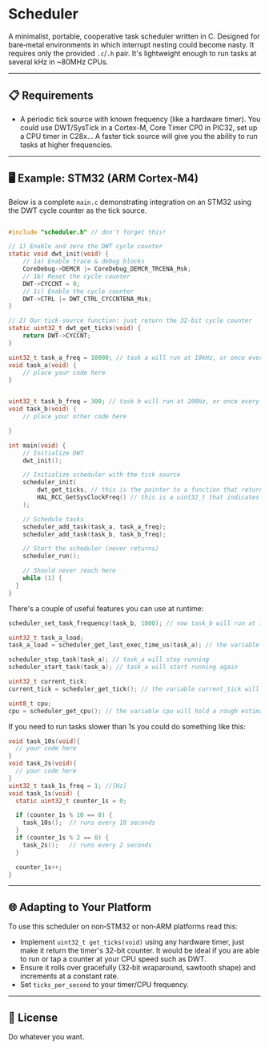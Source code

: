 # Scheduler

A minimalist, portable, cooperative task scheduler written in C. Designed for bare‑metal environments in which interrupt nesting could become nasty.
It requires only the provided `.c`/`.h` pair. It's lightweight enough to run tasks at several kHz in ~80MHz CPUs.

---

## 📋 Requirements

* A periodic tick source with known frequency (like a hardware timer). You could use DWT/SysTick in a Cortex-M, Core Timer CP0 in PIC32, set up a CPU timer in C28x... A faster tick source will give you the ability to run tasks at higher frequencies.

---

## 🖥️ Example: STM32 (ARM Cortex‑M4)

Below is a complete `main.c` demonstrating integration on an STM32 using the DWT cycle counter as the tick source.

```c

#include "scheduler.h" // don't forget this!

// 1) Enable and zero the DWT cycle counter
static void dwt_init(void) {
    // 1a) Enable trace & debug blocks
    CoreDebug->DEMCR |= CoreDebug_DEMCR_TRCENA_Msk;
    // 1b) Reset the cycle counter
    DWT->CYCCNT = 0;
    // 1c) Enable the cycle counter
    DWT->CTRL |= DWT_CTRL_CYCCNTENA_Msk;
}

// 2) Our tick‐source function: just return the 32‑bit cycle counter
static uint32_t dwt_get_ticks(void) {
    return DWT->CYCCNT;
}

uint32_t task_a_freq = 10000; // task a will run at 10kHz, or once every 100us
void task_a(void) {
    // place your code here
}


uint32_t task_b_freq = 300; // task b will run at 200Hz, or once every 5000us
void task_b(void) {
    // place your other code here

}

int main(void) {
    // Initialize DWT
    dwt_init();

    // Initialize scheduler with the tick source
    scheduler_init(
        dwt_get_ticks, // this is the pointer to a function that returns a uint32_t (always increasing counter)
        HAL_RCC_GetSysClockFreq() // this is a uint32_t that indicates the number of ticks generated per second by your tick source
    );

    // Schedule tasks
    scheduler_add_task(task_a, task_a_freq);
    scheduler_add_task(task_b, task_b_freq);

    // Start the scheduler (never returns)
    scheduler_run();

    // Should never reach here
    while (1) {
  }
}
```

There's a couple of useful features you can use at runtime:
```c
scheduler_set_task_frequency(task_b, 1000); // now task_b will run at 1kHz

uint32_t task_a_load;
task_a_load = scheduler_get_last_exec_time_us(task_a); // the variable task_a_load will hold the amount of microseconds that took task_a to be completed the last time it ran

scheduler_stop_task(task_a); // task_a will stop running
scheduler_start_task(task_a); // task_a will start running again

uint32_t current_tick;
current_tick = scheduler_get_tick(); // the variable current_tick will hold the current tick of the scheduler at the time of calling the function.

uint8_t cpu;
cpu = scheduler_get_cpu(); // the variable cpu will hold a rough estimate of the current cpu load.

```

If you need to run tasks slower than 1s you could do something like this:

```c
void task_10s(void){
  // your code here
}
void task_2s(void){
  // your code here
}
uint32_t task_1s_freq = 1; //[Hz]
void task_1s(void) {
  static uint32_t counter_1s = 0;

  if (counter_1s % 10 == 0) {
    task_10s();  // runs every 10 seconds
  }
  if (counter_1s % 2 == 0) {
    task_2s();   // runs every 2 seconds
  }

  counter_1s++;
}
```

---

## 🌐 Adapting to Your Platform

To use this scheduler on non‑STM32 or non‑ARM platforms read this:
   * Implement `uint32_t get_ticks(void)` using any hardware timer, just make it return the timer's 32-bit counter. It would be ideal if you are able to run or tap a counter at your CPU speed such as DWT.
   * Ensure it rolls over gracefully (32‑bit wraparound, sawtooth shape) and increments at a constant rate.
   * Set `ticks_per_second` to your timer/CPU frequency.
---

## 📄 License

Do whatever you want.
